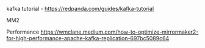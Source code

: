 kafka tutorial - https://redpanda.com/guides/kafka-tutorial

MM2

Performance 
https://wmclane.medium.com/how-to-optimize-mirrormaker2-for-high-performance-apache-kafka-replication-697bc5089c64
